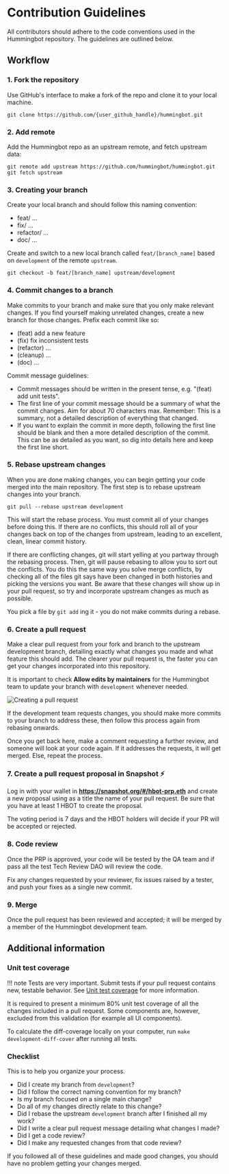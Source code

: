 # **Contribution Guidelines**

All contributors should adhere to the code conventions used in the Hummingbot repository. The guidelines are outlined below.

## **Workflow**

### **1. Fork the repository**

Use GitHub's interface to make a fork of the repo and clone it to your local machine.

```
git clone https://github.com/{user_github_handle}/hummingbot.git
```

### **2. Add remote**

Add the Hummingbot repo as an upstream remote, and fetch upstream data:

```
git remote add upstream https://github.com/hummingbot/hummingbot.git
git fetch upstream
```

### **3. Creating your branch**

Create your local branch and should follow this naming convention:

- feat/ ...
- fix/ ...
- refactor/ ...
- doc/ ...

Create and switch to a new local branch called `feat/[branch_name]` based on `development` of the remote `upstream`.

```
git checkout -b feat/[branch_name] upstream/development
```

### **4. Commit changes to a branch**

Make commits to your branch and make sure that you only make relevant changes. If you find yourself making unrelated changes, create a new branch for those changes. Prefix each commit like so:

- (feat) add a new feature
- (fix) fix inconsistent tests
- (refactor) ...
- (cleanup) ...
- (doc) ...

Commit message guidelines:

- Commit messages should be written in the present tense, e.g. "(feat) add unit tests".
- The first line of your commit message should be a summary of what the commit changes. Aim for about 70 characters max. Remember: This is a summary, not a detailed description of everything that changed.
- If you want to explain the commit in more depth, following the first line should be blank and then a more detailed description of the commit. This can be as detailed as you want, so dig into details here and keep the first line short.

### **5. Rebase upstream changes**

When you are done making changes, you can begin getting your code merged into the main repository. The first step is to rebase upstream changes into your branch.

```
git pull --rebase upstream development
```

This will start the rebase process. You must commit all of your changes before doing this. If there are no conflicts, this should roll all of your changes back on top of the changes from upstream, leading to an excellent, clean, linear commit history.

If there are conflicting changes, git will start yelling at you partway through the rebasing process. Then, git will pause rebasing to allow you to sort out the conflicts. You do this the same way you solve merge conflicts, by checking all of the files git says have been changed in both histories and picking the versions you want. Be aware that these changes will show up in your pull request, so try and incorporate upstream changes as much as possible.

You pick a file by `git add` ing it - you do not make commits during a rebase.

### **6. Create a pull request**

Make a clear pull request from your fork and branch to the upstream development branch, detailing exactly what changes you made and what feature this should add. The clearer your pull request is, the faster you can get your changes incorporated into this repository.

It is important to check **Allow edits by maintainers** for the Hummingbot team to update your branch with `development` whenever needed.

![Creating a pull request](/assets/img/pull-request-sample.png)

If the development team requests changes, you should make more commits to your branch to address these, then follow this process again from rebasing onwards.

Once you get back here, make a comment requesting a further review, and someone will look at your code again. If it addresses the requests, it will get merged. Else, repeat the process.

### **7. Create a pull request proposal in Snapshot ⚡️**

Log in with your wallet in **<https://snapshot.org/#/hbot-prp.eth>** and create a new proposal using as a title the name of your pull request.
Be sure that you have at least 1 HBOT to create the proposal.

The voting period is 7 days and the HBOT holders will decide if your PR will be accepted or rejected.

### **8. Code review**

Once the PRP is approved, your code will be tested by the QA team and if pass all the test Tech Review DAO will review the code.

Fix any changes requested by your reviewer, fix issues raised by a tester, and push your fixes as a single new commit.

### **9. Merge**

Once the pull request has been reviewed and accepted; it will be merged by a member of the Hummingbot development team.

## Additional information

### Unit test coverage

!!! note
      Tests are very important. Submit tests if your pull request contains new, testable behavior. See [Unit test coverage](#unit-test-coverage) for more information.

It is required to present a minimum 80% unit test coverage of all the changes included in a pull request. Some components are, however, excluded from this validation (for example all UI components).

To calculate the diff-coverage locally on your computer, run `make development-diff-cover` after running all tests.

### Checklist

This is to help you organize your process.

- Did I create my branch from `development`?
- Did I follow the correct naming convention for my branch?
- Is my branch focused on a single main change?
- Do all of my changes directly relate to this change?
- Did I rebase the upstream `development` branch after I finished all my work?
- Did I write a clear pull request message detailing what changes I made?
- Did I get a code review?
- Did I make any requested changes from that code review?

If you followed all of these guidelines and made good changes, you should have no problem getting your changes merged.
